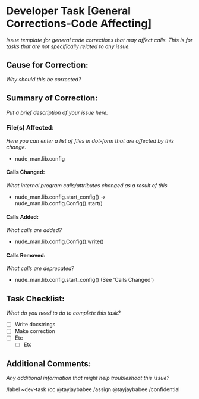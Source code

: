 # Developer Task [General Corrections-Code Affecting]
*Issue template for general code corrections that may affect calls. This is for tasks that are not specifically related to any issue.*

## Cause for Correction:
*Why should this be corrected?*

## Summary of Correction:
*Put a brief description of your issue here.*

### File(s) Affected:
*Here you can enter a list of files in dot-form that are affected by this change.*

 - nude_man.lib.config   

#### Calls Changed:
*What internal program calls/attributes changed as a result of this*
 - nude_man.lib.config.start_config() -> nude_man.lib.config.Config().start()

#### Calls Added:
*What calls are added?*
 - nude_man.lib.config.Config().write()

#### Calls Removed:
*What calls are deprecated?*
- nude_man.lib.config.start_config() (See 'Calls Changed')


## Task Checklist:
*What do you need to do to complete this task?*
 - [ ] Write docstrings
 - [ ] Make correction
 - [ ] Etc
   - [ ] Etc

## Additional Comments:
*Any additional information that might help troubleshoot this issue?*


/label ~dev-task
/cc @tayjaybabee
/assign @tayjaybabee
/confidential
